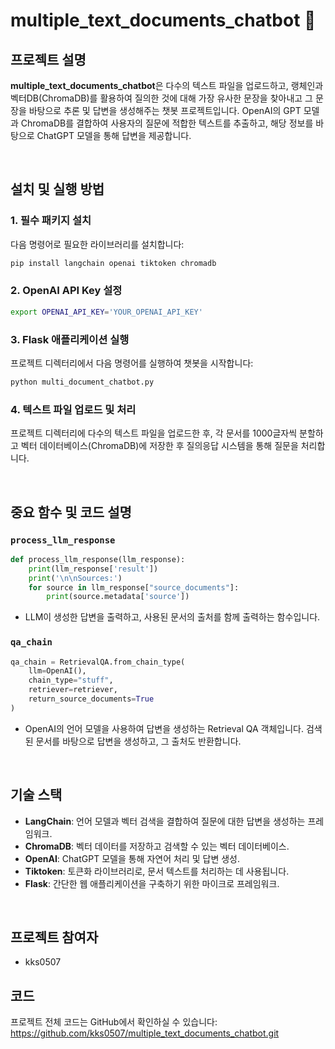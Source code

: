 # multiple_text_documents_chatbot 🤖

## 프로젝트 설명
**multiple_text_documents_chatbot**은 다수의 텍스트 파일을 업로드하고, 랭체인과 벡터DB(ChromaDB)를 활용하여 질의한 것에 대해 가장 유사한 문장을 찾아내고 그 문장을 바탕으로 추론 및 답변을 생성해주는 챗봇 프로젝트입니다. 
OpenAI의 GPT 모델과 ChromaDB를 결합하여 사용자의 질문에 적합한 텍스트를 추출하고, 해당 정보를 바탕으로 ChatGPT 모델을 통해 답변을 제공합니다.

<br>

## 설치 및 실행 방법
### 1. 필수 패키지 설치
다음 명령어로 필요한 라이브러리를 설치합니다:
```bash
pip install langchain openai tiktoken chromadb
```

### 2. OpenAI API Key 설정
```bash
export OPENAI_API_KEY='YOUR_OPENAI_API_KEY'
```

### 3. Flask 애플리케이션 실행
프로젝트 디렉터리에서 다음 명령어를 실행하여 챗봇을 시작합니다:
```bash
python multi_document_chatbot.py
```

### 4. 텍스트 파일 업로드 및 처리
프로젝트 디렉터리에 다수의 텍스트 파일을 업로드한 후, 각 문서를 1000글자씩 분할하고 벡터 데이터베이스(ChromaDB)에 저장한 후 질의응답 시스템을 통해 질문을 처리합니다.

<br>

## 중요 함수 및 코드 설명

### `process_llm_response`
```python
def process_llm_response(llm_response):
    print(llm_response['result'])
    print('\n\nSources:')
    for source in llm_response["source_documents"]:
        print(source.metadata['source'])
```
- LLM이 생성한 답변을 출력하고, 사용된 문서의 출처를 함께 출력하는 함수입니다.

### `qa_chain`
```python
qa_chain = RetrievalQA.from_chain_type(
    llm=OpenAI(),
    chain_type="stuff",
    retriever=retriever,
    return_source_documents=True
)
```
- OpenAI의 언어 모델을 사용하여 답변을 생성하는 Retrieval QA 객체입니다. 검색된 문서를 바탕으로 답변을 생성하고, 그 출처도 반환합니다.

<br>

## 기술 스택
- **LangChain**: 언어 모델과 벡터 검색을 결합하여 질문에 대한 답변을 생성하는 프레임워크.
- **ChromaDB**: 벡터 데이터를 저장하고 검색할 수 있는 벡터 데이터베이스.
- **OpenAI**: ChatGPT 모델을 통해 자연어 처리 및 답변 생성.
- **Tiktoken**: 토큰화 라이브러리로, 문서 텍스트를 처리하는 데 사용됩니다.
- **Flask**: 간단한 웹 애플리케이션을 구축하기 위한 마이크로 프레임워크.

<br>

## 프로젝트 참여자
- kks0507

## 코드
프로젝트 전체 코드는 GitHub에서 확인하실 수 있습니다: https://github.com/kks0507/multiple_text_documents_chatbot.git
